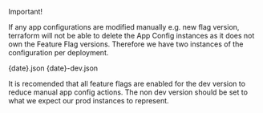 Important!

If any app configurations are modified manually e.g. new flag version, terraform will not be able to delete the App Config instances as it does not own the Feature Flag versions.
Therefore we have two instances of the configuration per deployment. 

{date}.json
{date}-dev.json

It is recomended that all feature flags are enabled for the dev version to reduce manual app config actions. 
The non dev version should be set to what we expect our prod instances to represent.  